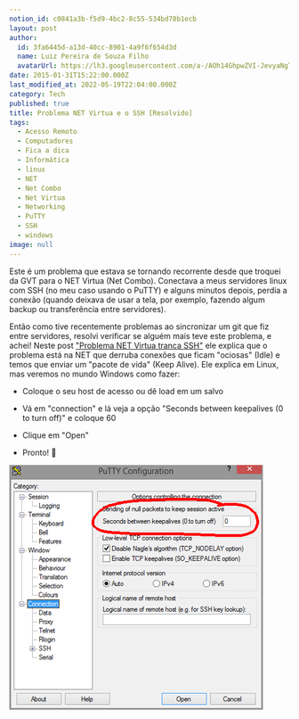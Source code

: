 ```yaml
---
notion_id: c0841a3b-f5d9-4bc2-8c55-534bd78b1ecb
layout: post
author:
  id: 3fa6445d-a13d-40cc-8901-4a9f6f654d3d
  name: Luiz Pereira de Souza Filho
  avatarUrl: https://lh3.googleusercontent.com/a-/AOh14GhpwZVI-JevyaNgTdlrOT6YN20cI6V9Kxtq38Ij8AQ=s100
date: 2015-01-31T15:22:00.000Z
last_modified_at: 2022-05-19T22:04:00.000Z
category: Tech
published: true
title: Problema NET Virtua e o SSH [Resolvido]
tags:
  - Acesso Remoto
  - Computadores
  - Fica a dica
  - Informática
  - linux
  - NET
  - Net Combo
  - Net Virtua
  - Networking
  - PuTTY
  - SSH
  - windows
image: null
---
```


Este é um problema que estava se tornando recorrente desde que troquei da GVT para o NET Virtua (Net Combo). Conectava a meus servidores linux com SSH (no meu caso usando o PuTTY) e alguns minutos depois, perdia a conexão (quando deixava de usar a tela, por exemplo, fazendo algum backup ou transferência entre servidores).

Então como tive recentemente problemas ao sincronizar um git que fiz entre servidores, resolvi verificar se alguém mais teve este problema, e achei! Neste post ["Problema NET Virtua tranca SSH"](http://www.delete.com.br/problema-net-virtua-tranca-ssh/) ele explica que o problema está na NET que derruba conexões que ficam "ociosas" (Idle) e temos que enviar um "pacote de vida" (Keep Alive). Ele explica em Linux, mas veremos no mundo Windows como fazer:

* Coloque o seu host de acesso ou dê load em um salvo

* Vá em "connection" e lá veja a opção "Seconds between keepalives (0 to turn off)" e coloque 60

* Clique em "Open"

* Pronto! 🙂

![Putty](/wp-content/uploads/2015/01/putty.png)

